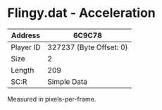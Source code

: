 
#  Flingy.dat - Acceleration
Address   | 6C9C78
----------|-------------
Player ID | 327237 (Byte Offset: 0)
Size 	  | 2
Length 	  | 209
SC:R      | Simple Data

Measured in pixels-per-frame.
